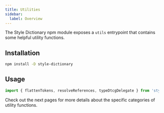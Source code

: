 ```yaml
---
title: Utilities
sidebar:
  label: Overview
---
```


The Style Dictionary npm module exposes a `utils` entrypoint that contains some helpful utility functions.

## Installation

```bash
npm install -D style-dictionary
```

## Usage

```js title="script.js"
import { flattenTokens, resolveReferences, typeDtcgDelegate } from 'style-dictionary/utils';
```

Check out the next pages for more details about the specific categories of utility functions.
